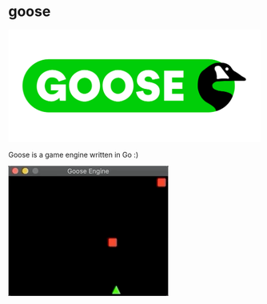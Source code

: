 # goose
<img src="logo.png" width="512">

Goose is a game engine written in Go :)

![Demo GIF](demo.gif)
